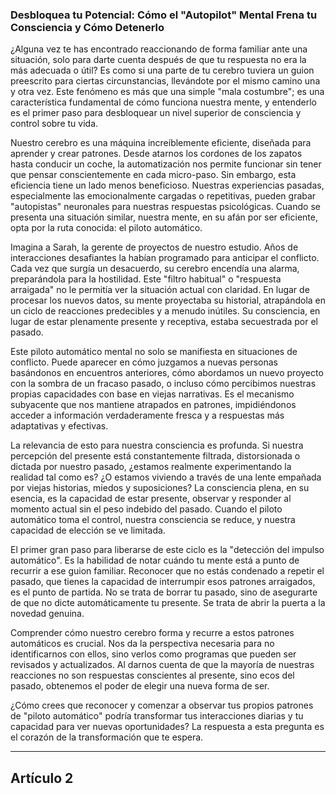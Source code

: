 ### Desbloquea tu Potencial: Cómo el "Autopilot" Mental Frena tu Consciencia y Cómo Detenerlo
¿Alguna vez te has encontrado reaccionando de forma familiar ante una situación, solo para darte cuenta después de que tu respuesta no era la más adecuada o útil? Es como si una parte de tu cerebro tuviera un guion preescrito para ciertas circunstancias, llevándote por el mismo camino una y otra vez. Este fenómeno es más que una simple "mala costumbre"; es una característica fundamental de cómo funciona nuestra mente, y entenderlo es el primer paso para desbloquear un nivel superior de consciencia y control sobre tu vida.

Nuestro cerebro es una máquina increíblemente eficiente, diseñada para aprender y crear patrones. Desde atarnos los cordones de los zapatos hasta conducir un coche, la automatización nos permite funcionar sin tener que pensar conscientemente en cada micro-paso. Sin embargo, esta eficiencia tiene un lado menos beneficioso. Nuestras experiencias pasadas, especialmente las emocionalmente cargadas o repetitivas, pueden grabar "autopistas" neuronales para nuestras respuestas psicológicas. Cuando se presenta una situación similar, nuestra mente, en su afán por ser eficiente, opta por la ruta conocida: el piloto automático.

Imagina a Sarah, la gerente de proyectos de nuestro estudio. Años de interacciones desafiantes la habían programado para anticipar el conflicto. Cada vez que surgía un desacuerdo, su cerebro encendía una alarma, preparándola para la hostilidad. Este "filtro habitual" o "respuesta arraigada" no le permitía ver la situación actual con claridad. En lugar de procesar los nuevos datos, su mente proyectaba su historial, atrapándola en un ciclo de reacciones predecibles y a menudo inútiles. Su consciencia, en lugar de estar plenamente presente y receptiva, estaba secuestrada por el pasado.

Este piloto automático mental no solo se manifiesta en situaciones de conflicto. Puede aparecer en cómo juzgamos a nuevas personas basándonos en encuentros anteriores, cómo abordamos un nuevo proyecto con la sombra de un fracaso pasado, o incluso cómo percibimos nuestras propias capacidades con base en viejas narrativas. Es el mecanismo subyacente que nos mantiene atrapados en patrones, impidiéndonos acceder a información verdaderamente fresca y a respuestas más adaptativas y efectivas.

La relevancia de esto para nuestra consciencia es profunda. Si nuestra percepción del presente está constantemente filtrada, distorsionada o dictada por nuestro pasado, ¿estamos realmente experimentando la realidad tal como es? ¿O estamos viviendo a través de una lente empañada por viejas historias, miedos y suposiciones? La consciencia plena, en su esencia, es la capacidad de estar presente, observar y responder al momento actual sin el peso indebido del pasado. Cuando el piloto automático toma el control, nuestra consciencia se reduce, y nuestra capacidad de elección se ve limitada.

El primer gran paso para liberarse de este ciclo es la "detección del impulso automático". Es la habilidad de notar cuándo tu mente está a punto de recurrir a ese guion familiar. Reconocer que no estás condenado a repetir el pasado, que tienes la capacidad de interrumpir esos patrones arraigados, es el punto de partida. No se trata de borrar tu pasado, sino de asegurarte de que no dicte automáticamente tu presente. Se trata de abrir la puerta a la novedad genuina.

Comprender cómo nuestro cerebro forma y recurre a estos patrones automáticos es crucial. Nos da la perspectiva necesaria para no identificarnos con ellos, sino verlos como programas que pueden ser revisados y actualizados. Al darnos cuenta de que la mayoría de nuestras reacciones no son respuestas conscientes al presente, sino ecos del pasado, obtenemos el poder de elegir una nueva forma de ser.

¿Cómo crees que reconocer y comenzar a observar tus propios patrones de "piloto automático" podría transformar tus interacciones diarias y tu capacidad para ver nuevas oportunidades? La respuesta a esta pregunta es el corazón de la transformación que te espera.

---

## Artículo 2
